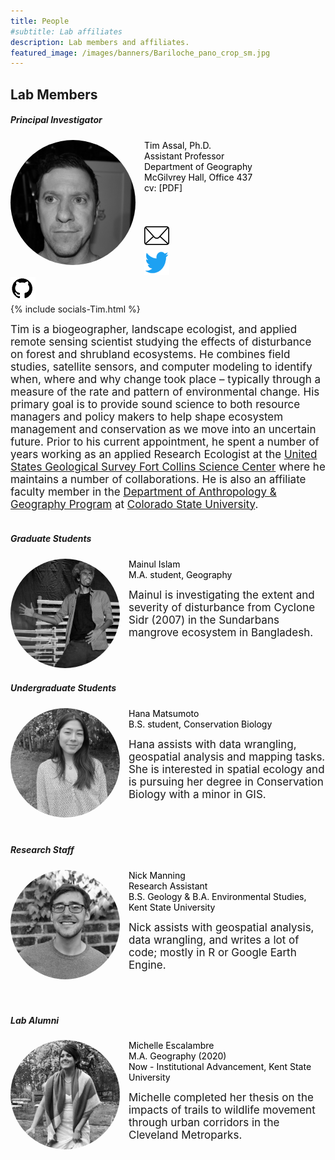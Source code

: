 ```yaml
---
title: People
#subtitle: Lab affiliates
description: Lab members and affiliates.
featured_image: /images/banners/Bariloche_pano_crop_sm.jpg
---
```


## Lab Members

##### Principal Investigator 

<img class="rounded Box-shadow img-responsive img-left" src="/images/people/tim.jpg" alt="" height="200" width="200" style="float: left; margin-right: 1em; border-radius:50%">   

<span style="color:black">Tim Assal, Ph.D.  
Assistant Professor  
Department of Geography  
McGilvrey Hall, Office 437   
cv: [PDF]  
</span>  
<br>

<div id="container">
  <div class="wrapper">

  </div>

  <div class="box">
    <div>
      <a href="mailto:tassal@kent.edu">
        <img src='/images/socials/Envelope-icon-sm.png' width="40" height="40">
      </a>
    </div>
     <div>
      <a href="https://twitter.com/TimAssal">
        <img src='/images/socials/Twitter-Logo-sm.png' width="40" height="40">
      </a>
    </div>
    <div>
      <a href="https://github.com/tjassal">
        <img src='images/socials/github-logo-sm.png' width="40" height="40">
      </a>
    </div>
    <div>
      {% include socials-Tim.html %}
    </div>
  </div>

  <div class="clear"></div>
</div>


<span style="font-size:17px">Tim is a biogeographer, landscape ecologist, and applied remote sensing scientist studying the effects of disturbance on forest and shrubland ecosystems. He combines field studies, satellite sensors, and computer modeling to identify when, where and why change took place – typically through a measure of the rate and pattern of environmental change. His primary goal is to provide sound science to both resource managers and policy makers to help shape ecosystem management and conservation as we move into an uncertain future. Prior to his current appointment, he spent a number of years working as an applied Research Ecologist at the [United States Geological Survey Fort Collins Science Center](https://www.usgs.gov/centers/fort) where he maintains a number of collaborations. He is also an affiliate faculty member in the [Department of Anthropology & Geography Program](https://anthgr.colostate.edu/) at [Colorado State University](https://www.colostate.edu/).</span> 
<br>
<br>

##### Graduate Students 

<img class="rounded Box-shadow img-responsive img-left" src="/images/people/mainul.png" alt="" height="175" width="175" style="float: left; margin-right: 1em; border-radius:50%">  

<span style="color:black">Mainul Islam  
M.A. student, Geography 
</span>

<span style="font-size:17px">Mainul is investigating the extent and severity of disturbance from Cyclone Sidr (2007) in the Sundarbans mangrove ecosystem in Bangladesh. </span> 
<br>
<br>
<br>
<br>

##### Undergraduate Students 

<img class="rounded Box-shadow img-responsive img-left" src="/images/people/hana-bw.png" alt="" height="175" width="175" style="float: left; margin-right: 1em; border-radius:50%">  

<span style="color:black">Hana Matsumoto  
B.S. student, Conservation Biology 
</span>

<span style="font-size:17px">Hana assists with data wrangling, geospatial analysis and mapping tasks. She is interested in spatial ecology and is pursuing her degree in Conservation Biology with a minor in GIS. </span> 
<br>
<br>
<br>
<br>

##### Research Staff 

<img class="rounded Box-shadow img-responsive img-left" src="/images/people/nick.png" alt="" height="175" width="175" style="float: left; margin-right: 1em; border-radius:50%">  

<span style="color:black">Nick Manning  
Research Assistant  
B.S. Geology & B.A. Environmental Studies, Kent State University 
</span>

<span style="font-size:17px">Nick assists with geospatial analysis, data wrangling, and writes a lot of code; mostly in R or Google Earth Engine.</span> 
<br>
<br>
<br>
<br>

##### Lab Alumni

<img class="rounded Box-shadow img-responsive img-left" src="/images/people/michelle.png" alt="" height="175" width="175" style="float: left; margin-right: 1em; border-radius:50%">  

<span style="color:black">Michelle Escalambre  
M.A. Geography (2020)  
Now - Institutional Advancement, Kent State University 
</span>

<span style="font-size:17px">Michelle completed her thesis on the impacts of trails to wildlife movement through urban corridors in the Cleveland Metroparks.</span> 
<br>
<br>
<br>
<br>




